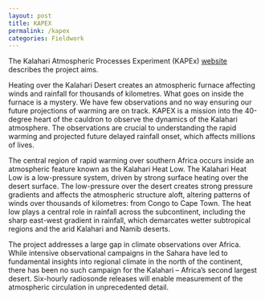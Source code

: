 ```yaml
---
layout: post
title: KAPEX
permalink: /kapex
categories: Fieldwork
---
```


The Kalahari Atmospheric Processes Experiment (KAPEx) [website](www.kapex2024.com) describes the project aims.

Heating over the Kalahari Desert creates an atmospheric furnace affecting winds and rainfall for thousands of kilometres. What goes on inside the furnace is a mystery. We have few observations and no way ensuring our future projections of warming are on track. KAPEX is a mission into the 40-degree heart of the cauldron to observe the dynamics of the Kalahari atmosphere. The observations are crucial to understanding the rapid warming and projected future delayed rainfall onset, which affects millions of lives.

The central region of rapid warming over southern Africa occurs inside an atmospheric feature known as the Kalahari Heat Low. The Kalahari Heat Low is a low-pressure system, driven by strong surface heating over the desert surface. The low-pressure over the desert creates strong pressure gradients and affects the atmospheric structure aloft, altering patterns of winds over thousands of kilometres: from Congo to Cape Town. The heat low plays a central role in rainfall across the subcontinent, including the sharp east-west gradient in rainfall, which demarcates wetter subtropical regions and the arid Kalahari and Namib deserts.

The project addresses a large gap in climate observations over Africa. While intensive observational campaigns in the Sahara have led to fundamental insights into regional climate in the north of the continent, there has been no such campaign for the Kalahari – Africa’s second largest desert. Six-hourly radiosonde releases will enable measurement of the atmospheric circulation in unprecedented detail.
